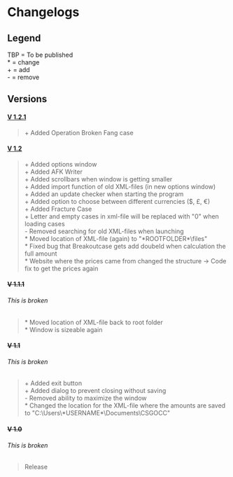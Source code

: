 # Changelogs  
  
## Legend
TBP = To be published  
\* = change  
\+ = add  
\- = remove  
  
  
## Versions
#### [V 1.2.1](https://github.com/NoelTheN00B/CSGO-Case-Calculator/releases/tag/v1.2.1)   
> \+ Added Operation Broken Fang case   
   
   
#### [V 1.2](https://github.com/NoelTheN00B/CSGO-Case-Calculator/releases/tag/v1.2)
> \+ Added options window   
> \+ Added AFK Writer   
> \+ Added scrollbars when window is getting smaller   
> \+ Added import function of old XML-files (in new options window)   
> \+ Added an update checker when starting the program   
> \+ Added option to choose between different currencies ($, £, €)   
> \+ Added Fracture Case   
> \+ Letter and empty cases in xml-file will be replaced with "0" when loading cases   
> \- Removed searching for old XML-files when launching   
> \* Moved location of XML-file (again) to "\*ROOTFOLDER*\\files"   
> \* Fixed bug that Breakoutcase gets add doubeld when calculation the full amount   
> \* Website where the prices came from changed the structure -> Code fix to get the prices again


#### ~~V 1.1.1~~
###### This is broken   
> \* Moved location of XML-file back to root folder   
> \* Window is sizeable again   


#### ~~V 1.1~~
###### This is broken   
> \+ Added exit button  
> \+ Added dialog to prevent closing without saving  
> \- Removed ability to maximize the window  
> \* Changed the location for the XML-file where the amounts are saved to "C:\Users\\\*USERNAME*\Documents\CSGOCC"  


#### ~~V 1.0~~
###### This is broken   
> Release
